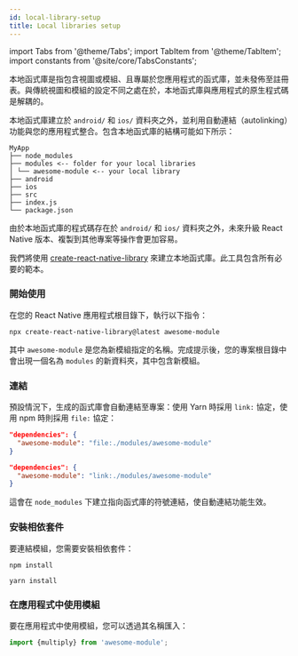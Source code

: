 ```yaml
---
id: local-library-setup
title: Local libraries setup
---
```


import Tabs from '@theme/Tabs'; import TabItem from '@theme/TabItem'; import constants from '@site/core/TabsConstants';

本地函式庫是指包含視圖或模組、且專屬於您應用程式的函式庫，並未發佈至註冊表。與傳統視圖和模組的設定不同之處在於，本地函式庫與應用程式的原生程式碼是解耦的。

本地函式庫建立於 `android/` 和 `ios/` 資料夾之外，並利用自動連結（autolinking）功能與您的應用程式整合。包含本地函式庫的結構可能如下所示：

```plaintext
MyApp
├── node_modules
├── modules <-- folder for your local libraries
│ └── awesome-module <-- your local library
├── android
├── ios
├── src
├── index.js
└── package.json
```

由於本地函式庫的程式碼存在於 `android/` 和 `ios/` 資料夾之外，未來升級 React Native 版本、複製到其他專案等操作會更加容易。

我們將使用 [create-react-native-library](https://callstack.github.io/react-native-builder-bob/create) 來建立本地函式庫。此工具包含所有必要的範本。

### 開始使用

在您的 React Native 應用程式根目錄下，執行以下指令：

```shell
npx create-react-native-library@latest awesome-module
```

其中 `awesome-module` 是您為新模組指定的名稱。完成提示後，您的專案根目錄中會出現一個名為 `modules` 的新資料夾，其中包含新模組。

### 連結

預設情況下，生成的函式庫會自動連結至專案：使用 Yarn 時採用 `link:` 協定，使用 npm 時則採用 `file:` 協定：

<Tabs groupId="package-manager" queryString defaultValue={constants.defaultPackageManager} values={constants.packageManagers}>

<TabItem value="npm">

```json
"dependencies": {
  "awesome-module": "file:./modules/awesome-module"
}
```

</TabItem>
<TabItem value="yarn">

```json
"dependencies": {
  "awesome-module": "link:./modules/awesome-module"
}
```

</TabItem>
</Tabs>

這會在 `node_modules` 下建立指向函式庫的符號連結，使自動連結功能生效。

### 安裝相依套件

要連結模組，您需要安裝相依套件：

<Tabs groupId="package-manager" queryString defaultValue={constants.defaultPackageManager} values={constants.packageManagers}>

<TabItem value="npm">

```shell
npm install
```

</TabItem>
<TabItem value="yarn">

```shell
yarn install
```

</TabItem>
</Tabs>

### 在應用程式中使用模組

要在應用程式中使用模組，您可以透過其名稱匯入：

```js
import {multiply} from 'awesome-module';
```